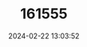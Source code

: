 ---
title: "161555"
category: "Acroteriobatus leucospilus"
draft: false
date: 2024-02-22 13:03:52
languages:
  English: ["Greyspot Guitarfish"]
---